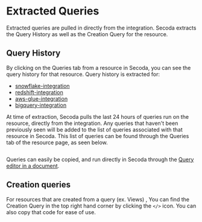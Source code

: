 # Extracted Queries

Extracted queries are pulled in directly from the integration. Secoda extracts the Query History as well as the Creation Query for the resource.

## Query History

By clicking on the Queries tab from a resource in Secoda, you can see the query history for that resource. Query history is extracted for:

* [snowflake-integration](../../integrations/data-warehouses/snowflake-integration/ "mention")
* [redshift-integration](../../integrations/data-warehouses/redshift-integration/ "mention")
* [aws-glue-integration](../../integrations/data-pipeline-tools/aws-glue-integration/ "mention")
* [bigquery-integration](../../integrations/data-warehouses/bigquery-integration/ "mention")

At time of extraction, Secoda pulls the last 24 hours of queries run on the resource, directly from the integration. Any queries that haven't been previously seen will be added to the list of queries associated with that resource in Secoda. This list of queries can be found through the Queries tab of the resource page, as seen below.

<figure><img src="https://secoda-public-media-assets.s3.amazonaws.com/1f615616-7da5-4871-afcd-9be6146ebd62.gif" alt=""><figcaption></figcaption></figure>

Queries can easily be copied, and run directly in Secoda through the [Query editor in a document](running-queries-in-secoda/).

## Creation queries

For resources that are created from a query (ex. Views) , You can find the Creation Query in the top right hand corner by clicking the `</>` icon. You can also copy that code for ease of use.

<figure><img src="https://secoda-public-media-assets.s3.amazonaws.com/ec8cf8ec-8be4-4054-b8e3-9b3e6c188c03.gif" alt=""><figcaption></figcaption></figure>
